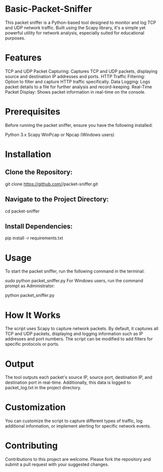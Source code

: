 # Basic-Packet-Sniffer
This packet sniffer is a Python-based tool designed to monitor and log TCP and UDP network traffic. Built using the Scapy library, it's a simple yet powerful utility for network analysis, especially suited for educational purposes.

# Features
TCP and UDP Packet Capturing: Captures TCP and UDP packets, displaying source and destination IP addresses and ports.
HTTP Traffic Filtering: Option to filter and capture HTTP traffic specifically.
Data Logging: Logs packet details to a file for further analysis and record-keeping.
Real-Time Packet Display: Shows packet information in real-time on the console.
# Prerequisites
Before running the packet sniffer, ensure you have the following installed:

Python 3.x
Scapy
WinPcap or Npcap (Windows users)
# Installation
## Clone the Repository:

git clone https://github.com/<your-username>/packet-sniffer.git
## Navigate to the Project Directory:

cd packet-sniffer
## Install Dependencies:

pip install -r requirements.txt
# Usage
To start the packet sniffer, run the following command in the terminal:

sudo python packet_sniffer.py
For Windows users, run the command prompt as Administrator:

python packet_sniffer.py
# How It Works
The script uses Scapy to capture network packets. By default, it captures all TCP and UDP packets, displaying and logging information such as IP addresses and port numbers. The script can be modified to add filters for specific protocols or ports.

# Output
The tool outputs each packet's source IP, source port, destination IP, and destination port in real-time. Additionally, this data is logged to packet_log.txt in the project directory.

# Customization
You can customize the script to capture different types of traffic, log additional information, or implement alerting for specific network events.
# Contributing
Contributions to this project are welcome. Please fork the repository and submit a pull request with your suggested changes.
